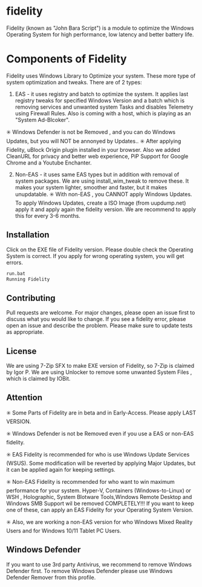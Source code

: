 # fidelity

Fidelity (known as "John Bara Script") is a module to optimize the Windows Operating System for high performance, low latency and better battery life.

# Components of Fidelity

Fidelity uses Windows Library to Optimize your system. These more type of system optimization and tweaks. There are of 2 types:
1. EAS - it uses registry and batch to optimize the system. It applies last registry tweaks for specified Windows Version and a batch which is removing services and unwanted system Tasks and disables Telemetry using Firewall Rules.
Also is coming with a host, which is playing as an "System Ad-Blcoker".

✳️ Windows Defender is not be Removed , and you can do Windows Updates, but you will NOT be annonyed by Updates..
✳️ After applying Fidelity, uBlock Origin plugin installed in your browser. Also we added CleanURL for privacy and better web experience, PiP Support for Google Chrome and a Youtube Enchanter.
 
 2. Non-EAS - it uses same EAS types but in addition with removal of system packages. We are using install_wim_tweak to remove these. It makes your system lighter, smoother and faster, but it makes unupdatable.
✳️ With non-EAS , you CANNOT apply Windows Updates. To apply Windows Updates, create a ISO Image (from uupdump.net) apply it and apply again the fidelity version. We are recommend to apply this for every 3-6 months.

## Installation

Click on the EXE file of Fidelity version. Please double check the Operating System is correct. If you apply for wrong operating system, you will get errors.

```bash
run.bat
Running Fidelity
```

## Contributing
Pull requests are welcome. For major changes, please open an issue first to discuss what you would like to change.
If you see a fidelity error, please open an issue and describe the problem.
Please make sure to update tests as appropriate.

## License
We are using 7-Zip SFX to make EXE version of Fidelity, so 7-Zip is claimed by Igor P.
We are using Unlocker to remove some unwanted System Files , which is claimed by IOBit.

## Attention
✳️ Some Parts of Fidelity are in beta and in Early-Access. Please apply LAST VERSION.

✳️ Windows Defender is not be Removed even if you use a EAS or non-EAS fidelity.

✳️ EAS Fidelity is recommended for who is use Windows Update Services (WSUS). Some modification will be reverted by applying Major Updates, but it can be applied again for keeping settings.

✳️ Non-EAS Fidelity is recommended for who want to win  maximum performance for your system. Hyper-V, Containers (Windows-to-Linux) or WSH , Holographic, System Blotware Tools,Windows Remote Desktop and Windows SMB 
Support wil be removed COMPLETELY!!! If you want to keep one of these, can apply an EAS Fidelity for your Operating System Version.

✳️ Also, we are working a non-EAS version for who Windows Mixed Reality Users and for Windows 10/11 Tablet PC Users.

## Windows Defender
If you want to use 3rd party Antivirus, we recommend to remove Windows Defender first. To remove Windows Defender please use Windows Defender Remover from this profile.

